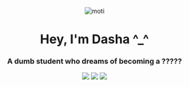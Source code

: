 <div align="center">
  <img src="https://m.media-amazon.com/images/M/MV5BZGI3ZTgwNTctZGU0My00MWE5LThiNzktZTU2OTJkZTc0NzAwXkEyXkFqcGc@._V1_.jpg" alt="moti">
</div>
<h1 align="center">Hey, I'm Dasha ^_^ </a></h1>
<h3 align="center">A dumb student who dreams of becoming a ?????

![](https://github-profile-summary-cards.vercel.app/api/cards/profile-details?username=dex1fy&theme=dark)
![](https://github-profile-summary-cards.vercel.app/api/cards/most-commit-language?username=dex1fy&theme=dark)
![](https://github-profile-summary-cards.vercel.app/api/cards/stats?username=dex1fy&theme=dark) </h3>
